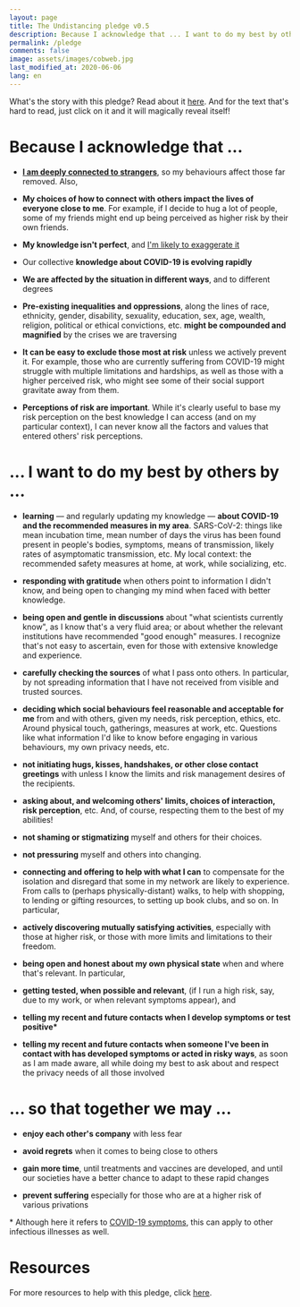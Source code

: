 ```yaml
---
layout: page
title: The Undistancing pledge v0.5
description: Because I acknowledge that ... I want to do my best by others by ... so that together we may ... enjoy each other's company
permalink: /pledge
comments: false
image: assets/images/cobweb.jpg
last_modified_at: 2020-06-06
lang: en
---
```


<span class="small mark">What's the story with this pledge? Read about it [here]({{site.baseurl}}/about). And for the text that's hard to read, just click on it and it will magically reveal itself!</span>

# Because I acknowledge that ...


*   [**I am deeply connected to strangers**](https://youtu.be/X0mHf3oSUdU), so my behaviours affect those far removed. Also,

*   **My choices of how to connect with others impact the lives of everyone close to me**. <span class="spoiler">For example, if I decide to hug a lot of people, some of my friends might end up being perceived as higher risk by their own friends.</span>
    
*   **My knowledge isn't perfect**, and [I'm likely to exaggerate it](https://en.wikipedia.org/wiki/Dunning%E2%80%93Kruger_effect)  

*   Our collective **knowledge about COVID-19 is evolving rapidly**

*   **We are affected by the situation in different ways**, and to different degrees

*   **Pre-existing inequalities and oppressions**, along the lines of race, ethnicity, gender, disability, sexuality, education, sex, age, wealth, religion, political or ethical convictions, etc. **might be compounded and magnified** by the crises we are traversing

*   **It can be easy to exclude those most at risk** <span class="spoiler">unless we actively prevent it. For example, those who are currently suffering from COVID-19 might struggle with multiple limitations and hardships, as well as those with a higher perceived risk, who might see some of their social support gravitate away from them.</span>

*   **Perceptions of risk are important**. <span class="spoiler">While it's clearly useful to base my risk perception on the best knowledge I can access (and on my particular context), I can never know all the factors and values that entered others' risk perceptions.</span>
    

# ... I want to do my best by others by ...


*   **learning** — and regularly updating my knowledge — **about COVID-19 and the recommended measures in my area**. <span class="spoiler">SARS-CoV-2: things like mean incubation time, mean number of days the virus has been found present in people's bodies, symptoms, means of transmission, likely rates of asymptomatic transmission, etc. My local context: the recommended safety measures at home, at work, while socializing, etc.</span>

*   **responding with gratitude** when others point to information I didn't know, and being open to changing my mind when faced with better knowledge.

*   **being open and gentle in discussions** <span class="spoiler">about "what scientists currently know", as I know that's a very fluid area; or about whether the relevant institutions have recommended "good enough" measures. I recognize that's not easy to ascertain, even for those with extensive knowledge and experience.</span>

*   **carefully checking the sources** of what I pass onto others. <span class="spoiler">In particular, by not spreading information that I have not received from visible and trusted sources.</span>

*   **deciding which social behaviours feel reasonable and acceptable for me** from and with others, given my needs, risk perception, ethics, etc. <span class="spoiler">Around physical touch, gatherings, measures at work, etc. Questions like what information I'd like to know before engaging in various behaviours, my own privacy needs, etc.</span>

*   **not initiating hugs, kisses, handshakes, or other close contact greetings** with unless I know the limits and risk management desires of the recipients.

*   **asking about, and welcoming others' limits, choices of interaction, risk perception**, etc. And, of course, respecting them to the best of my abilities!

*   **not shaming or stigmatizing** myself and others for their choices.

*   **not pressuring** myself and others into changing.

*   **connecting and offering to help with what I can** to compensate for the isolation and disregard that some in my network are likely to experience. <span class="spoiler">From calls to (perhaps physically-distant) walks, to help with shopping, to lending or gifting resources, to setting up book clubs, and so on. </span>In particular,

*   **actively discovering mutually satisfying activities**, especially with those at higher risk, or those with more limits and limitations to their freedom.

*   **being open and honest about my own physical state** when and where that's relevant. In particular,  

*   **getting tested, when possible and relevant**, (if I run a high risk, say, due to my work, or when relevant symptoms appear), and  

*   **telling my recent and future contacts when I develop symptoms or test positive\***

*   **telling my recent and future contacts when someone I've been in contact with has developed symptoms or acted in risky ways**<span class="spoiler">, as soon as I am made aware, all while doing my best to ask about and respect the privacy needs of all those involved</span>

# ... so that together we may ...

*   **enjoy each other's company** with less fear

*   **avoid regrets** when it comes to being close to others

*   **gain more time**, until treatments and vaccines are developed, and until our societies have a better chance to adapt to these rapid changes  

*   **prevent suffering** especially for those who are at a higher risk of various privations


\* Although here it refers to [COVID-19 symptoms](https://www.who.int/health-topics/coronavirus#tab=tab_3), this can apply to other infectious illnesses as well.

# Resources

For more resources to help with this pledge, click [here]({{site.baseurl}}/resources).